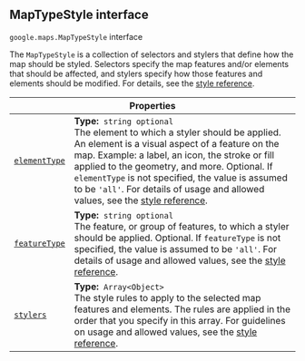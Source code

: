 
<devsite-heading text=" MapTypeStyle interface" for="MapTypeStyle" level="h2" link="" toc="" back-to-top=""><h2 id="MapTypeStyle" is-upgraded="">MapTypeStyle interface</h2></devsite-heading>
<p>
<code translate="no" dir="ltr"><span itemprop="path">google.maps</span>.<span itemprop="name">MapTypeStyle</span></code>
interface
</p>
<p>The <code translate="no" dir="ltr">MapTypeStyle</code> is a collection of selectors and stylers that define how the map should be styled. Selectors specify the map features and/or elements that should be affected, and stylers specify how those features and elements should be modified. For details, see the <a href="/maps/documentation/javascript/style-reference">style reference</a>.</p>
<div class="devsite-table-wrapper"><table class="properties responsive" summary="interface MapTypeStyle - Properties">
<thead>
<tr><th colspan="2">Properties</th>
</tr></thead>
<tbody>
<tr id="MapTypeStyle.elementType">
<td itemprop="property"><code translate="no" dir="ltr"><a class="secret-link" href="#MapTypeStyle.elementType"><span>elementType</span></a></code></td>
<td><div><strong>Type:</strong>&nbsp; <code translate="no" dir="ltr">string <span class="optional-type-annotation">optional</span></code></div>
<div class="desc">The element to which a styler should be applied. An element is a visual aspect of a feature on the map. Example: a label, an icon, the stroke or fill applied to the geometry, and more. Optional. If <code translate="no" dir="ltr">elementType</code> is not specified, the value is assumed to be <code translate="no" dir="ltr">'all'</code>. For details of usage and allowed values, see the <a href="/maps/documentation/javascript/style-reference#style-elements">style reference</a>.</div></td>
</tr>
<tr id="MapTypeStyle.featureType">
<td itemprop="property"><code translate="no" dir="ltr"><a class="secret-link" href="#MapTypeStyle.featureType"><span>featureType</span></a></code></td>
<td><div><strong>Type:</strong>&nbsp; <code translate="no" dir="ltr">string <span class="optional-type-annotation">optional</span></code></div>
<div class="desc">The feature, or group of features, to which a styler should be applied. Optional. If <code translate="no" dir="ltr">featureType</code> is not specified, the value is assumed to be <code translate="no" dir="ltr">'all'</code>. For details of usage and allowed values, see the <a href="/maps/documentation/javascript/style-reference#style-features">style reference</a>.</div></td>
</tr>
<tr id="MapTypeStyle.stylers">
<td itemprop="property"><code translate="no" dir="ltr"><a class="secret-link" href="#MapTypeStyle.stylers"><span>stylers</span></a></code></td>
<td><div><strong>Type:</strong>&nbsp; <code translate="no" dir="ltr">Array&lt;Object&gt;</code></div>
<div class="desc">The style rules to apply to the selected map features and elements. The rules are applied in the order that you specify in this array. For guidelines on usage and allowed values, see the <a href="/maps/documentation/javascript/style-reference#stylers">style reference</a>.</div></td>
</tr>
</tbody>
</table></div>
